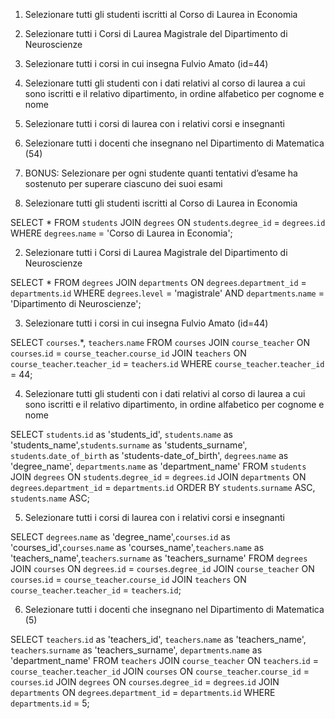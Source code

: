 1. Selezionare tutti gli studenti iscritti al Corso di Laurea in Economia
2. Selezionare tutti i Corsi di Laurea Magistrale del Dipartimento di Neuroscienze
3. Selezionare tutti i corsi in cui insegna Fulvio Amato (id=44)
4. Selezionare tutti gli studenti con i dati relativi al corso di laurea a cui sono iscritti e il
   relativo dipartimento, in ordine alfabetico per cognome e nome
5. Selezionare tutti i corsi di laurea con i relativi corsi e insegnanti
6. Selezionare tutti i docenti che insegnano nel Dipartimento di Matematica (54)
7. BONUS: Selezionare per ogni studente quanti tentativi d’esame ha sostenuto per
   superare ciascuno dei suoi esami

1. Selezionare tutti gli studenti iscritti al Corso di Laurea in Economia

SELECT \*
FROM `students`
JOIN `degrees` ON `students`.`degree_id` = `degrees`.`id`
WHERE `degrees`.`name` = 'Corso di Laurea in Economia';

2. Selezionare tutti i Corsi di Laurea Magistrale del Dipartimento di Neuroscienze

SELECT \*
FROM `degrees`
JOIN `departments` ON `degrees`.`department_id` = `departments`.`id`
WHERE `degrees`.`level` = 'magistrale' AND `departments`.`name` = 'Dipartimento di Neuroscienze';

3. Selezionare tutti i corsi in cui insegna Fulvio Amato (id=44)

SELECT `courses`.\*, `teachers`.`name`
FROM `courses`
JOIN `course_teacher` ON `courses`.`id` = `course_teacher`.`course_id`
JOIN `teachers` ON `course_teacher`.`teacher_id` = `teachers`.`id`
WHERE `course_teacher`.`teacher_id` = 44;

4. Selezionare tutti gli studenti con i dati relativi al corso di laurea a cui sono iscritti e il
   relativo dipartimento, in ordine alfabetico per cognome e nome

SELECT `students`.`id` as 'students_id', `students`.`name` as 'students_name',`students`.`surname` as 'students_surname', `students`.`date_of_birth` as 'students-date_of_birth', `degrees`.`name` as 'degree_name', `departments`.`name` as 'department_name'
FROM `students`
JOIN `degrees` ON `students`.`degree_id` = `degrees`.`id`
JOIN `departments` ON `degrees`.`department_id` = `departments`.`id`
ORDER BY `students`.`surname` ASC, `students`.`name` ASC;

5. Selezionare tutti i corsi di laurea con i relativi corsi e insegnanti

SELECT `degrees`.`name` as 'degree_name',`courses`.`id` as 'courses_id',`courses`.`name` as 'courses_name',`teachers`.`name` as 'teachers_name',`teachers`.`surname` as 'teachers_surname'
FROM `degrees`
JOIN `courses` ON `degrees`.`id` = `courses`.`degree_id`
JOIN `course_teacher` ON `courses`.`id` = `course_teacher`.`course_id`
JOIN `teachers` ON `course_teacher`.`teacher_id` = `teachers`.`id`;

6. Selezionare tutti i docenti che insegnano nel Dipartimento di Matematica (5)

SELECT `teachers`.`id` as 'teachers_id', `teachers`.`name` as 'teachers_name', `teachers`.`surname` as 'teachers_surname', `departments`.`name` as 'department_name'
FROM `teachers`
JOIN `course_teacher` ON `teachers`.`id` = `course_teacher`.`teacher_id`
JOIN `courses` ON `course_teacher`.`course_id` = `courses`.`id`
JOIN `degrees` ON `courses`.`degree_id` = `degrees`.`id`
JOIN `departments` ON `degrees`.`department_id` = `departments`.`id`
WHERE `departments`.`id` = 5;
